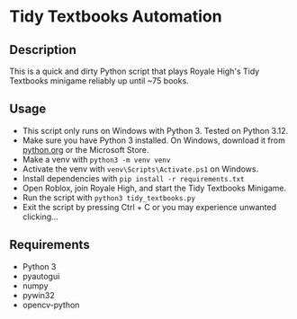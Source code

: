 # Tidy Textbooks Automation

## Description

This is a quick and dirty Python script that plays Royale High's Tidy Textbooks minigame reliably up until ~75 books.

## Usage

- This script only runs on Windows with Python 3. Tested on Python 3.12.
- Make sure you have Python 3 installed. On Windows, download it from [python.org](https://www.python.org/downloads/) or the Microsoft Store.
- Make a venv with `python3 -m venv venv`
- Activate the venv with `venv\Scripts\Activate.ps1` on Windows.
- Install dependencies with `pip install -r requirements.txt`
- Open Roblox, join Royale High, and start the Tidy Textbooks Minigame.
- Run the script with `python3 tidy_textbooks.py`
- Exit the script by pressing Ctrl + C or you may experience unwanted clicking...

## Requirements

- Python 3
- pyautogui
- numpy
- pywin32
- opencv-python
